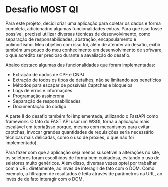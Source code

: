 # Desafio MOST QI
Para este projeto, decidi criar uma aplicação para coletar os dados e forma completa, adicionadno algumas funcionalidades extras.
Para que isso fosse possível, precisei utilizar diversas técnicas de desenvolvimento, como separação de responsabilidades, abstração, encapsulamento e polimorfismo. 
Meu objetivo com isso foi, além de atender ao desafio, exibir também um pouco do meu conhecimento em desenvolvimento de software,
o que acredito ser precioso durante a aavaliação do desafio.

Abaixo destaco algumas das funcionalidades que foram implementadas:
- Extração de dados de CPF e CNPJ
- Extração de todos os tipos de detalhes, não se limitando aos benefícios
- Métodos para escapar de possíveis Captchas e bloqueios
- Logs de erros e informações
- Programação assíncrona
- Separação de responsabilidades
- Documentação do código

A parte II do desafio também foi implementada, utilizando o FastAPI como framework. O fato do FAST API usar um WSGI, torna a aplicação mais escalável em teoria(isso porque, mesmo com mecanismos para evitar captchas, invocar grandes quantidades de requisições seria necessário técnicas mais delicadas, como o uso de proxies, o que não foi implementado).

Para fazer com que a aplicação seja menos suscetível a alterações no site, os seletores foram escolhidos de forma bem cuidadosa, evitando o uso de seletores muito genéricos. Além disso, diversas vezes optei por trabalhar com a URL diretamente, ao invés de interagir de fato com o DOM. Como exemplo, a filtragem de resultados é feita através de parâmetros na URL, ao invés de de fato interagir com o DOM.

